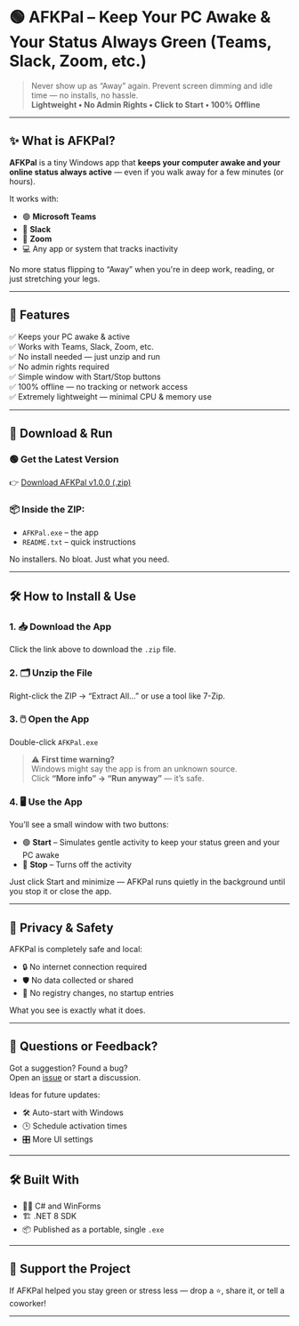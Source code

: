 # 🟢 AFKPal – Keep Your PC Awake & Your Status Always Green (Teams, Slack, Zoom, etc.)

> Never show up as “Away” again. Prevent screen dimming and idle time — no installs, no hassle.  
> **Lightweight • No Admin Rights • Click to Start • 100% Offline**

---

## ✨ What is AFKPal?

**AFKPal** is a tiny Windows app that **keeps your computer awake and your online status always active** — even if you walk away for a few minutes (or hours).

It works with:
- 🟢 **Microsoft Teams**
- 💬 **Slack**
- 🎥 **Zoom**
- 💻 Any app or system that tracks inactivity

No more status flipping to “Away” when you're in deep work, reading, or just stretching your legs.

---

## 🚀 Features

✅ Keeps your PC awake & active  
✅ Works with Teams, Slack, Zoom, etc.  
✅ No install needed — just unzip and run  
✅ No admin rights required  
✅ Simple window with Start/Stop buttons  
✅ 100% offline — no tracking or network access  
✅ Extremely lightweight — minimal CPU & memory use  

---

## 💾 Download & Run

### 🟢 Get the Latest Version

👉 [Download AFKPal v1.0.0 (.zip)](https://github.com/yourname/afkpal/releases/latest)

### 📦 Inside the ZIP:

- `AFKPal.exe` – the app
- `README.txt` – quick instructions

No installers. No bloat. Just what you need.

---

## 🛠️ How to Install & Use

### 1. 📥 Download the App  
Click the link above to download the `.zip` file.

### 2. 🗂️ Unzip the File  
Right-click the ZIP → “Extract All…” or use a tool like 7-Zip.

### 3. 🖱️ Open the App  
Double-click `AFKPal.exe`

> ⚠️ **First time warning?**  
> Windows might say the app is from an unknown source.  
> Click **“More info” → “Run anyway”** — it’s safe.

### 4. 🖥️ Use the App  
You’ll see a small window with two buttons:

- 🟢 **Start** – Simulates gentle activity to keep your status green and your PC awake  
- 🔴 **Stop** – Turns off the activity

Just click Start and minimize — AFKPal runs quietly in the background until you stop it or close the app.

---

## 🔐 Privacy & Safety

AFKPal is completely safe and local:
- 🔒 No internet connection required
- 🛡 No data collected or shared
- 🧹 No registry changes, no startup entries

What you see is exactly what it does.

---

## 💬 Questions or Feedback?

Got a suggestion? Found a bug?  
Open an [issue](https://github.com/yourname/afkpal/issues) or start a discussion.

Ideas for future updates:
- 🛠️ Auto-start with Windows
- 🕒 Schedule activation times
- 🎛️ More UI settings

---

## 🛠 Built With

- 👨‍💻 C# and WinForms
- 🏗️ .NET 8 SDK
- 📦 Published as a portable, single `.exe`

---

## 🙌 Support the Project

If AFKPal helped you stay green or stress less — drop a ⭐, share it, or tell a coworker!

---

